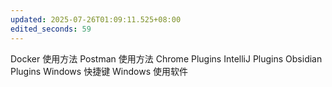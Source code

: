```yaml
---
updated: 2025-07-26T01:09:11.525+08:00
edited_seconds: 59
---
```


 Docker 使用方法
 Postman 使用方法
Chrome Plugins
IntelliJ Plugins
Obsidian Plugins
Windows 快捷键
Windows 使用软件
